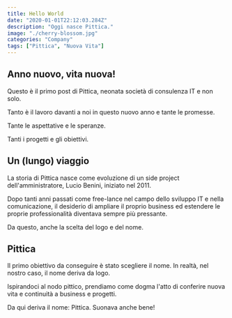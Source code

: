 ```yaml
---
title: Hello World
date: "2020-01-01T22:12:03.284Z"
description: "Oggi nasce Pittica."
image: "./cherry-blossom.jpg"
categories: "Company"
tags: ["Pittica", "Nuova Vita"]
---
```


## Anno nuovo, vita nuova!

Questo è il primo post di Pittica, neonata società di consulenza IT e non solo.

Tanto è il lavoro davanti a noi in questo nuovo anno e tante le promesse.

Tante le aspettative e le speranze.

Tanti i progetti e gli obiettivi.

## Un (lungo) viaggio

La storia di Pittica nasce come evoluzione di un side project dell'amministratore, Lucio Benini, iniziato nel 2011.

Dopo tanti anni passati come free-lance nel campo dello sviluppo IT e nella comunicazione, il desiderio di ampliare il proprio business ed estendere le proprie professionalità diventava sempre più pressante.

Da questo, anche la scelta del logo e del nome.

## Pittica

Il primo obiettivo da conseguire è stato scegliere il nome. In realtà, nel nostro caso, il nome deriva da logo.

Ispirandoci al nodo pittico, prendiamo come dogma l'atto di conferire nuova vita e continuità a business e progetti.

Da qui deriva il nome: Pittica. Suonava anche bene!